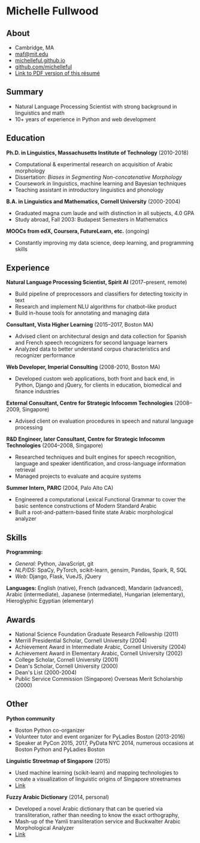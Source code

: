 Michelle Fullwood
=================

About
-----
* Cambridge, MA
* maf@mit.edu
* [michelleful.github.io](https://michelleful.github.io)
* [github.com/michelleful](https://github.com/michelleful)
* [Link to PDF version of this résumé](https://github.com/michelleful/CV/raw/master/michelle_fullwood_resume.pdf)

Summary
-------
* Natural Language Processing Scientist with strong background in linguistics and math
* 10+ years of experience in Python and web development

Education
---------
**Ph.D. in Linguistics, Massachusetts Institute of Technology** (2010-2018)
* Computational & experimental research on acquisition of Arabic morphology
* Dissertation: *Biases in Segmenting Non-concatenative Morphology*
* Coursework in linguistics, machine learning and Bayesian techniques
* Teaching assistant in introductory linguistics and phonology

**B.A. in Linguistics and Mathematics, Cornell University** (2000-2004)
* Graduated magna cum laude and with distinction in all subjects, 4.0 GPA
* Study abroad, Fall 2003: Budapest Semesters in Mathematics

**MOOCs from edX, Coursera, FutureLearn, etc.** (ongoing)
* Constantly improving my data science, deep learning, and programming skills

Experience
----------
**Natural Language Processing Scientist, Spirit AI** (2017–present, remote)
* Build pipeline of preprocessors and classifiers for detecting toxicity in text
* Research and implement NLU algorithms for chatbot–like product
* Build in-house tools for annotating and managing data

**Consultant, Vista Higher Learning** (2015–2017, Boston MA)
* Advised client on architectural design and data collection for Spanish and French speech recognizers for second language learners
* Analyzed data to better understand corpus characteristics and recognizer performance

**Web Developer, Imperial Consulting** (2008-2010, Boston MA)
* Developed custom web applications, both front and back end, in Python, Django and jQuery, for clients in education, biomedical and finance industries

**External Consultant, Centre for Strategic Infocomm Technologies** (2008–2009, Singapore)
* Advised client on evaluation procedures in speech and natural language processing

**R&D Engineer, later Consultant, Centre for Strategic Infocomm Technologies** (2004–2008, Singapore)
* Researched techniques and built engines for speech recognition, language and speaker identification, and cross-language information retrieval
* Managed projects to evaluate and acquire systems

**Summer Intern, PARC** (2004, Palo Alto CA)
* Engineered a computational Lexical Functional Grammar to cover the basic sentence constructions of Modern Standard Arabic
* Built a root-and-pattern-based finite state Arabic morphological analyzer

Skills
------
**Programming:**
* *General:* Python, JavaScript, git
* *NLP/DS:* SpaCy, PyTorch, scikit-learn, gensim, Pandas, Spark, R, SQL
* *Web:* Django, Flask, VueJS, jQuery

**Languages:** English (native), French (advanced), Mandarin (advanced), Arabic (intermediate), Japanese (intermediate), Hungarian (elementary), Hieroglyphic Egyptian (elementary)

Awards
------
* National Science Foundation Graduate Research Fellowship (2011)
* Merrill Presidential Scholar, Cornell University (2004)
* Achievement Award in Intermediate Arabic, Cornell University (2004)
* Achievement Award in Elementary Arabic, Cornell University (2002)
* College Scholar, Cornell University (2001)
* Dean's Scholar, Cornell University (2000)
* Dean's List (2000-2004)
* Public Service Commission (Singapore) Overseas Merit Scholarship (2000)

Other
-----
**Python community**
* Boston Python co-organizer
* Volunteer tutor and event organizer for PyLadies Boston (2013-2016)
* Speaker at PyCon 2015, 2017, PyData NYC 2014, numerous occasions at Boston Python and PyLadies Boston

**Linguistic Streetmap of Singapore** (2015)
* Used machine learning (scikit-learn) and mapping technologies to create a visualization of linguistic origins of Singapore streetnames
* [Link](http://michelleful.github.io/code-blog/2015/04/24/sgmap/)

**Fuzzy Arabic Dictionary** (2014, personal)
* Developed a novel Arabic dictionary that can be queried via transliteration, rather than needing to know the exact orthography,
* Mash-up of the Yamli transliteration service and Buckwalter Arabic Morphological Analyzer
* [Link](http://fuzzyarabic.herokuapp.com)

